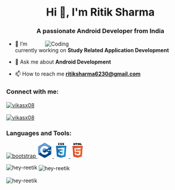 <h1 align="center">Hi 👋, I'm Ritik Sharma</h1>
<h3 align="center">A passionate Android Developer from India</h3>
<img align="right" alt="Coding" width="400" src="https://i.pinimg.com/originals/54/e3/7d/54e37d8074ebcde1d96c77d7b2a7f310.gif">

- 🔭 I’m currently working on **Study Related Application Development**

- 💬 Ask me about **Android Development**

- 📫 How to reach me **ritiksharma6230@gmail.com**



<h3 align="left">Connect with me:</h3>
<p align="left">
<a href="[https://linkedin.com/in/vikasx08](https://www.linkedin.com/in/ritik-sharma-09ba8423b)" target="blank"><img align="center" src="https://raw.githubusercontent.com/rahuldkjain/github-profile-readme-generator/master/src/images/icons/Social/linked-in-alt.svg" alt="vikasx08" height="30" width="40" /></a>

<a href="https://instagram.com/https.reetik" target="blank"><img align="center" src="https://raw.githubusercontent.com/rahuldkjain/github-profile-readme-generator/master/src/images/icons/Social/instagram.svg" alt="vikasx08" height="30" width="40" /></a>



<h3 align="left">Languages and Tools:</h3>
<p align="left"> <a href="https://developer.android.com/studio" target="_blank" rel="noreferrer"> <img src="https://encrypted-tbn0.gstatic.com/images?q=tbn:ANd9GcQ8ru7u0O2YvQuoHnqc41RqCbB34aK31VlneA&usqp=CAU" alt="bootstrap" width="40" height="40"/> </a> <a href="https://firebase.google.com/" target="_blank" rel="noreferrer"> <img src="https://raw.githubusercontent.com/devicons/devicon/master/icons/cplusplus/cplusplus-original.svg" alt="cplusplus" width="40" height="40"/> </a> <a href="https://www.w3schools.com/css/" target="_blank" rel="noreferrer"> <img src="https://raw.githubusercontent.com/devicons/devicon/master/icons/css3/css3-original-wordmark.svg" alt="css3" width="40" height="40"/> </a> <a href="https://www.w3.org/html/" target="_blank" rel="noreferrer"> <img src="https://raw.githubusercontent.com/devicons/devicon/master/icons/html5/html5-original-wordmark.svg" alt="html5" width="40" height="40"/> </a> </p>

<p><img align="left" src="https://github-readme-stats.vercel.app/api/top-langs?username=hey-reetik&show_icons=true&locale=en&layout=compact" alt="hey-reetik" /></p>

<p>&nbsp;<img align="center" src="https://github-readme-stats.vercel.app/api?username=hey-reetik&show_icons=true&locale=en" alt="hey-reetik" /></p>

<p><img align="center" src="https://github-readme-streak-stats.herokuapp.com/?user=hey-reetik&" alt="hey-reetik " /></p>
